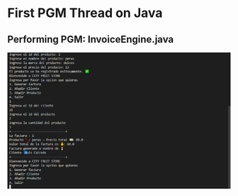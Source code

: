 # First PGM Thread on Java

## Performing PGM: InvoiceEngine.java
![Main](./images/ImpresionFactura.png)

